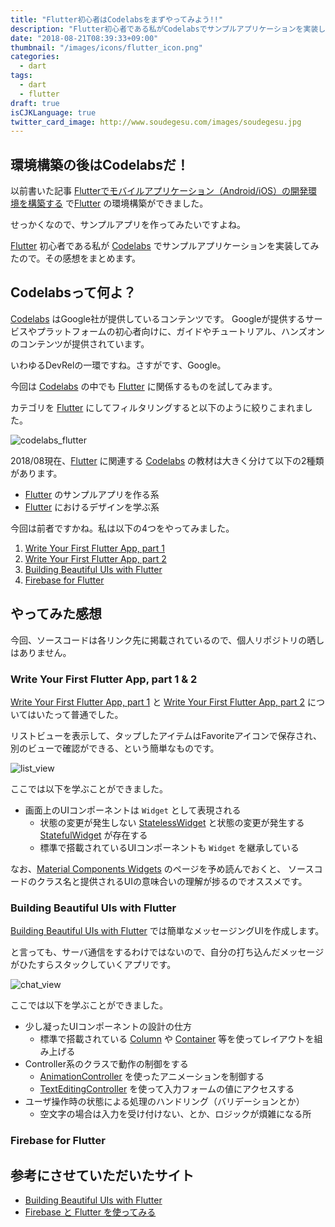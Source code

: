 ```yaml
---
title: "Flutter初心者はCodelabsをまずやってみよう!!"
description: "Flutter初心者である私がCodelabsでサンプルアプリケーションを実装してみました。今回はCodelabsでトレーニングしてみた感想をまとめます。"
date: "2018-08-21T08:39:33+09:00"
thumbnail: "/images/icons/flutter_icon.png"
categories:
  - dart
tags:
  - dart
  - flutter
draft: true
isCJKLanguage: true
twitter_card_image: http://www.soudegesu.com/images/soudegesu.jpg
---
```


## 環境構築の後はCodelabsだ！

以前書いた記事 [Flutterでモバイルアプリケーション（Android/iOS）の開発環境を構築する](/dart/android-with-flutter/) で[Flutter](https://flutter.io/) の環境構築ができました。

せっかくなので、サンプルアプリを作ってみたいですよね。

[Flutter](https://flutter.io/) 初心者である私が [Codelabs](https://codelabs.developers.google.com/) でサンプルアプリケーションを実装してみたので。その感想をまとめます。

## Codelabsって何よ？

[Codelabs](https://codelabs.developers.google.com/) はGoogle社が提供しているコンテンツです。
Googleが提供するサービスやプラットフォームの初心者向けに、ガイドやチュートリアル、ハンズオンのコンテンツが提供されています。

いわゆるDevRelの一環ですね。さすがです、Google。

今回は [Codelabs](https://codelabs.developers.google.com/) の中でも [Flutter](https://flutter.io/) に関係するものを試してみます。

カテゴリを [Flutter](https://flutter.io/) にしてフィルタリングすると以下のように絞りこまれました。

![codelabs_flutter](/images/20180821/codelabs_flutter.png)

2018/08現在、[Flutter](https://flutter.io/) に関連する [Codelabs](https://codelabs.developers.google.com/) の教材は大きく分けて以下の2種類があります。

* [Flutter](https://flutter.io/) のサンプルアプリを作る系
* [Flutter](https://flutter.io/) におけるデザインを学ぶ系

今回は前者ですかね。私は以下の4つをやってみました。

1. [Write Your First Flutter App, part 1](https://codelabs.developers.google.com/codelabs/first-flutter-app-pt1/index.html?index=..%2F..%2Findex#0)
2. [Write Your First Flutter App, part 2](https://codelabs.developers.google.com/codelabs/first-flutter-app-pt2/index.html?index=..%2F..%2Findex#0)
3. [Building Beautiful UIs with Flutter](https://codelabs.developers.google.com/codelabs/flutter/index.html?index=..%2F..%2Findex#0)
4. [Firebase for Flutter](https://codelabs.developers.google.com/codelabs/flutter-firebase/index.html?index=..%2F..%2Findex#0)

## やってみた感想

今回、ソースコードは各リンク先に掲載されているので、個人リポジトリの晒しはありません。

### Write Your First Flutter App, part 1 & 2

[Write Your First Flutter App, part 1](https://codelabs.developers.google.com/codelabs/first-flutter-app-pt1/index.html?index=..%2F..%2Findex#0) と
[Write Your First Flutter App, part 2](https://codelabs.developers.google.com/codelabs/first-flutter-app-pt2/index.html?index=..%2F..%2Findex#0) についてはいたって普通でした。

リストビューを表示して、タップしたアイテムはFavoriteアイコンで保存され、別のビューで確認ができる、という簡単なものです。

![list_view](https://codelabs.developers.google.com/codelabs/first-flutter-app-pt2/img/b17de15fa7831a1c.png)

ここでは以下を学ぶことができました。

* 画面上のUIコンポーネントは `Widget` として表現される
  * 状態の変更が発生しない [StatelessWidget](https://docs.flutter.io/flutter/widgets/StatelessWidget-class.html) と状態の変更が発生する [StatefulWidget](https://docs.flutter.io/flutter/widgets/StatefulWidget-class.html) が存在する
  * 標準で搭載されているUIコンポーネントも `Widget` を継承している

なお、[Material Components Widgets](https://flutter.io/widgets/material/) のページを予め読んでおくと、
ソースコードのクラス名と提供されるUIの意味合いの理解が捗るのでオススメです。

### Building Beautiful UIs with Flutter

[Building Beautiful UIs with Flutter](https://codelabs.developers.google.com/codelabs/flutter/index.html?index=..%2F..%2Findex#0) では簡単なメッセージングUIを作成します。

と言っても、サーバ通信をするわけではないので、自分の打ち込んだメッセージがひたすらスタックしていくアプリです。

![chat_view](https://codelabs.developers.google.com/codelabs/flutter/img/9d2366169e72a4a6.png)

ここでは以下を学ぶことができました。

* 少し凝ったUIコンポーネントの設計の仕方
  * 標準で搭載されている [Column](https://docs.flutter.io/flutter/widgets/Column-class.html) や [Container](https://docs.flutter.io/flutter/widgets/Container-class.html) 等を使ってレイアウトを組み上げる
* Controller系のクラスで動作の制御をする
  * [AnimationController](https://docs.flutter.io/flutter/animation/AnimationController-class.html) を使ったアニメーションを制御する
  * [TextEditingController](https://docs.flutter.io/flutter/widgets/TextEditingController-class.html) を使って入力フォームの値にアクセスする
* ユーザ操作時の状態による処理のハンドリング（バリデーションとか）
  * 空文字の場合は入力を受け付けない、とか、ロジックが煩雑になる所

### Firebase for Flutter



## 参考にさせていただいたサイト
* [Building Beautiful UIs with Flutter](https://codelabs.developers.google.com/codelabs/flutter/index.html?index=..%2F..%2Findex#0)
* [Firebase と Flutter を使ってみる](https://firebase.google.com/docs/flutter/setup?hl=ja)
